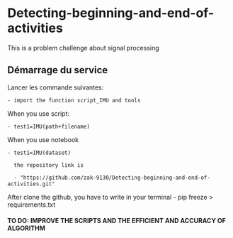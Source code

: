 # Detecting-beginning-and-end-of-activities
This is a problem challenge about signal processing

## Démarrage du service
Lancer les commande suivantes:

	- import the function script_IMU and tools
  
When you use script:

	- test1=IMU(path+filename)
  
When you use notebook  

	- test1=IMU(dataset)

      the repository link is  
      
      - "https://github.com/zak-9130/Detecting-beginning-and-end-of-activities.git"

After clone the github, you have to write in your terminal
	- pip freeze > requirements.txt


#### TO DO: IMPROVE THE SCRIPTS AND THE EFFICIENT AND ACCURACY OF ALGORITHM
